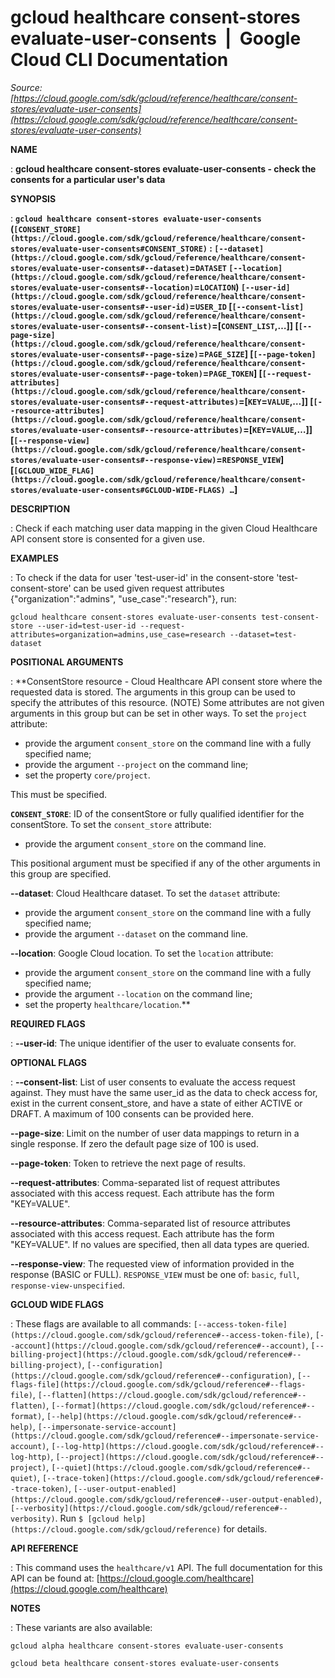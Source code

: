 # gcloud healthcare consent-stores evaluate-user-consents  |  Google Cloud CLI Documentation

*Source: [https://cloud.google.com/sdk/gcloud/reference/healthcare/consent-stores/evaluate-user-consents](https://cloud.google.com/sdk/gcloud/reference/healthcare/consent-stores/evaluate-user-consents)*

**NAME**

: **gcloud healthcare consent-stores evaluate-user-consents - check the consents for a particular user's data**

**SYNOPSIS**

: **`gcloud healthcare consent-stores evaluate-user-consents` (`[CONSENT_STORE](https://cloud.google.com/sdk/gcloud/reference/healthcare/consent-stores/evaluate-user-consents#CONSENT_STORE)` : `[--dataset](https://cloud.google.com/sdk/gcloud/reference/healthcare/consent-stores/evaluate-user-consents#--dataset)`=`DATASET` `[--location](https://cloud.google.com/sdk/gcloud/reference/healthcare/consent-stores/evaluate-user-consents#--location)`=`LOCATION`) `[--user-id](https://cloud.google.com/sdk/gcloud/reference/healthcare/consent-stores/evaluate-user-consents#--user-id)`=`USER_ID` [`[--consent-list](https://cloud.google.com/sdk/gcloud/reference/healthcare/consent-stores/evaluate-user-consents#--consent-list)`=[`CONSENT_LIST`,…]] [`[--page-size](https://cloud.google.com/sdk/gcloud/reference/healthcare/consent-stores/evaluate-user-consents#--page-size)`=`PAGE_SIZE`] [`[--page-token](https://cloud.google.com/sdk/gcloud/reference/healthcare/consent-stores/evaluate-user-consents#--page-token)`=`PAGE_TOKEN`] [`[--request-attributes](https://cloud.google.com/sdk/gcloud/reference/healthcare/consent-stores/evaluate-user-consents#--request-attributes)`=[`KEY`=`VALUE`,…]] [`[--resource-attributes](https://cloud.google.com/sdk/gcloud/reference/healthcare/consent-stores/evaluate-user-consents#--resource-attributes)`=[`KEY`=`VALUE`,…]] [`[--response-view](https://cloud.google.com/sdk/gcloud/reference/healthcare/consent-stores/evaluate-user-consents#--response-view)`=`RESPONSE_VIEW`] [`[GCLOUD_WIDE_FLAG](https://cloud.google.com/sdk/gcloud/reference/healthcare/consent-stores/evaluate-user-consents#GCLOUD-WIDE-FLAGS) …`]**

**DESCRIPTION**

: Check if each matching user data mapping in the given Cloud Healthcare API
consent store is consented for a given use.

**EXAMPLES**

: To check if the data for user 'test-user-id' in the consent-store
'test-consent-store' can be used given request attributes
{"organization":"admins", "use_case":"research"}, run:

```
gcloud healthcare consent-stores evaluate-user-consents test-consent-store --user-id=test-user-id --request-attributes=organization=admins,use_case=research --dataset=test-dataset
```

**POSITIONAL ARGUMENTS**

: **ConsentStore resource - Cloud Healthcare API consent store where the requested
data is stored. The arguments in this group can be used to specify the
attributes of this resource. (NOTE) Some attributes are not given arguments in
this group but can be set in other ways.
To set the `project` attribute:

- provide the argument `consent_store` on the command line with a fully
specified name;
- provide the argument `--project` on the command line;
- set the property `core/project`.

This must be specified.

**`CONSENT_STORE`**:
ID of the consentStore or fully qualified identifier for the consentStore.
To set the `consent_store` attribute:

- provide the argument `consent_store` on the command line.

This positional argument must be specified if any of the other arguments in this
group are specified.

**--dataset**:
Cloud Healthcare dataset.
To set the `dataset` attribute:

- provide the argument `consent_store` on the command line with a fully
specified name;
- provide the argument `--dataset` on the command line.

**--location**:
Google Cloud location.
To set the `location` attribute:

- provide the argument `consent_store` on the command line with a fully
specified name;
- provide the argument `--location` on the command line;
- set the property `healthcare/location`.**

**REQUIRED FLAGS**

: **--user-id**:
The unique identifier of the user to evaluate consents for.

**OPTIONAL FLAGS**

: **--consent-list**:
List of user consents to evaluate the access request against. They must have the
same user_id as the data to check access for, exist in the current
consent_store, and have a state of either ACTIVE or DRAFT. A maximum of 100
consents can be provided here.

**--page-size**:
Limit on the number of user data mappings to return in a single response. If
zero the default page size of 100 is used.

**--page-token**:
Token to retrieve the next page of results.

**--request-attributes**:
Comma-separated list of request attributes associated with this access request.
Each attribute has the form "KEY=VALUE".

**--resource-attributes**:
Comma-separated list of resource attributes associated with this access request.
Each attribute has the form "KEY=VALUE". If no values are specified, then all
data types are queried.

**--response-view**:
The requested view of information provided in the response (BASIC or FULL).
`RESPONSE_VIEW` must be one of: `basic`,
`full`, `response-view-unspecified`.

**GCLOUD WIDE FLAGS**

: These flags are available to all commands: `[--access-token-file](https://cloud.google.com/sdk/gcloud/reference#--access-token-file)`,
`[--account](https://cloud.google.com/sdk/gcloud/reference#--account)`, `[--billing-project](https://cloud.google.com/sdk/gcloud/reference#--billing-project)`,
`[--configuration](https://cloud.google.com/sdk/gcloud/reference#--configuration)`,
`[--flags-file](https://cloud.google.com/sdk/gcloud/reference#--flags-file)`,
`[--flatten](https://cloud.google.com/sdk/gcloud/reference#--flatten)`, `[--format](https://cloud.google.com/sdk/gcloud/reference#--format)`, `[--help](https://cloud.google.com/sdk/gcloud/reference#--help)`, `[--impersonate-service-account](https://cloud.google.com/sdk/gcloud/reference#--impersonate-service-account)`,
`[--log-http](https://cloud.google.com/sdk/gcloud/reference#--log-http)`,
`[--project](https://cloud.google.com/sdk/gcloud/reference#--project)`, `[--quiet](https://cloud.google.com/sdk/gcloud/reference#--quiet)`, `[--trace-token](https://cloud.google.com/sdk/gcloud/reference#--trace-token)`, `[--user-output-enabled](https://cloud.google.com/sdk/gcloud/reference#--user-output-enabled)`,
`[--verbosity](https://cloud.google.com/sdk/gcloud/reference#--verbosity)`.
Run `$ [gcloud help](https://cloud.google.com/sdk/gcloud/reference)` for details.

**API REFERENCE**

: This command uses the `healthcare/v1` API. The full documentation for
this API can be found at: [https://cloud.google.com/healthcare](https://cloud.google.com/healthcare)

**NOTES**

: These variants are also available:

```
gcloud alpha healthcare consent-stores evaluate-user-consents
```

```
gcloud beta healthcare consent-stores evaluate-user-consents
```